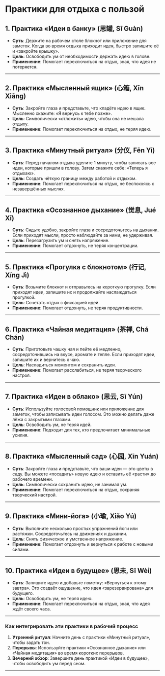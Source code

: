 # **Практики для отдыха с пользой**

## **1. Практика «Идеи в банку» (思罐, Sī Guàn)**  

- **Суть**: Держите на рабочем столе блокнот или приложение для заметок. Когда во время отдыха приходит идея, быстро запишите её и «закройте крышку».  
- **Цель**: Освободить ум от необходимости держать идею в голове.  
- **Применение**: Помогает переключиться на отдых, зная, что идея не потеряется.  

---

## **2. Практика «Мысленный ящик» (心箱, Xīn Xiāng)**  

- **Суть**: Закройте глаза и представьте, что кладёте идею в ящик. Мысленно скажите: «Я вернусь к тебе позже».  
- **Цель**: Символически «отложить» идею, чтобы она не мешала отдыху.  
- **Применение**: Помогает переключиться на отдых, не теряя идею.  

---

## **3. Практика «Минутный ритуал» (分仪, Fēn Yí)**  

- **Суть**: Перед началом отдыха уделите 1 минуту, чтобы записать все идеи, которые пришли в голову. Затем скажите себе: «Теперь я отдыхаю».  
- **Цель**: Создать чёткую границу между работой и отдыхом.  
- **Применение**: Помогает переключиться на отдых, не беспокоясь о незавершённых мыслях.  

---

## **4. Практика «Осознанное дыхание» (觉息, Jué Xī)**  

- **Суть**: Сядьте удобно, закройте глаза и сосредоточьтесь на дыхании. Если приходят мысли, просто наблюдайте за ними, не удерживая.  
- **Цель**: Перезагрузить ум и снять напряжение.  
- **Применение**: Помогает отдохнуть, не теряя концентрации.  

---

## **5. Практика «Прогулка с блокнотом» (行记, Xíng Jì)**  

- **Суть**: Возьмите блокнот и отправьтесь на короткую прогулку. Если приходят идеи, запишите их и продолжайте наслаждаться прогулкой.  
- **Цель**: Сочетать отдых с фиксацией идей.  
- **Применение**: Помогает отдохнуть, не теряя продуктивности.  

---

## **6. Практика «Чайная медитация» (茶禅, Chá Chán)**  

- **Суть**: Приготовьте чашку чая и пейте её медленно, сосредоточившись на вкусе, аромате и тепле. Если приходят идеи, запишите их и вернитесь к чаю.  
- **Цель**: Насладиться моментом и сохранить идеи.  
- **Применение**: Помогает расслабиться, не теряя творческого настроя.  

---

## **7. Практика «Идеи в облако» (思云, Sī Yún)**  

- **Суть**: Используйте голосовой помощник или приложение для заметок, чтобы записывать идеи голосом. Это можно делать даже лёжа с закрытыми глазами.  
- **Цель**: Освободить ум, не теряя идей.  
- **Применение**: Подходит для тех, кто предпочитает минимальные усилия.  

---

## **8. Практика «Мысленный сад» (心园, Xīn Yuán)**  

- **Суть**: Закройте глаза и представьте, что ваши идеи — это цветы в саду. Вы можете «посадить» новую идею и оставить её «расти» до рабочего времени.  
- **Цель**: Символически сохранить идею, не занимая ум.  
- **Применение**: Помогает переключиться на отдых, сохраняя творческий настрой.  

---

## **9. Практика «Мини-йога» (小瑜, Xiǎo Yú)**  

- **Суть**: Выполните несколько простых упражнений йоги или растяжки. Сосредоточьтесь на движениях и дыхании.  
- **Цель**: Снять физическое и умственное напряжение.  
- **Применение**: Помогает отдохнуть и вернуться к работе с новыми силами.  

---

## **10. Практика «Идеи в будущее» (思未, Sī Wèi)**  

- **Суть**: Запишите идею и добавьте пометку: «Вернуться к этому завтра». Это создаёт ощущение, что идея «зарезервирована» для будущего.  
- **Цель**: Освободить ум, не теряя идею.  
- **Применение**: Помогает переключиться на отдых, зная, что идея ждёт своего часа.  

---

### **Как интегрировать эти практики в рабочий процесс**

1. **Утренний ритуал**: Начните день с практики «Минутный ритуал», чтобы задать тон.
2. **Перерывы**: Используйте практики «Осознанное дыхание» или «Чайная медитация» во время коротких перерывов.
3. **Вечерний обзор**: Завершите день практикой «Идеи в будущее», чтобы освободить ум перед сном.

---
